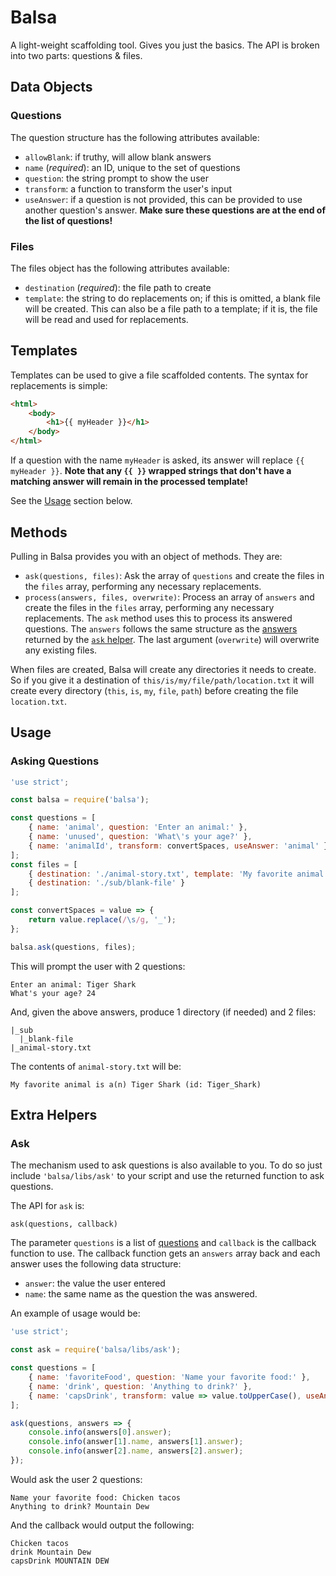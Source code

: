 # Balsa

A light-weight scaffolding tool. Gives you just the basics. The API is broken into two parts: questions & files.

## Data Objects

### Questions <a name="questions"></a>

The question structure has the following attributes available:

- `allowBlank`: if truthy, will allow blank answers
- `name` (_required_): an ID, unique to the set of questions
- `question`: the string prompt to show the user
- `transform`: a function to transform the user's input
- `useAnswer`: if a question is not provided, this can be provided to use another question's answer. **Make sure
these questions are at the end of the list of questions!**

### Files

The files object has the following attributes available:

- `destination` (_required_): the file path to create
- `template`: the string to do replacements on; if this is omitted, a blank file will be created. This can also be a
file path to a template; if it is, the file will be read and used for replacements.

## Templates

Templates can be used to give a file scaffolded contents. The syntax for replacements is simple:

```html
<html>
    <body>
        <h1>{{ myHeader }}</h1>
    </body>
</html>
```

If a question with the name `myHeader` is asked, its answer will replace `{{ myHeader }}`. **Note that any `{{ }}` wrapped
strings that don't have a matching answer will remain in the processed template!**

See the [Usage](#usage) section below.

## Methods

Pulling in Balsa provides you with an object of methods. They are:

- `ask(questions, files)`: Ask the array of `questions` and create the files in the `files` array, performing
any necessary replacements.
- `process(answers, files, overwrite)`: Process an array of `answers` and create the files in the `files` array,
performing any necessary replacements. The `ask` method uses this to process its answered questions.
The `answers` follows the same structure as the [answers](#answers) returned by the [`ask` helper](#ask). The last
argument (`overwrite`) will overwrite any existing files.

When files are created, Balsa will create any directories it needs to create. So if you give it a destination of
`this/is/my/file/path/location.txt` it will create every directory (`this`, `is`, `my`, `file`, `path`) before
creating the file `location.txt`.

## <a name="usage"></a>Usage

### Asking Questions
```javascript
'use strict';

const balsa = require('balsa');

const questions = [
    { name: 'animal', question: 'Enter an animal:' },
    { name: 'unused', question: 'What\'s your age?' },
    { name: 'animalId', transform: convertSpaces, useAnswer: 'animal' }
];
const files = [
    { destination: './animal-story.txt', template: 'My favorite animal is a(n) {{ animal }} (id: {{ animalId }})' },
    { destination: './sub/blank-file' }
];

const convertSpaces = value => {
    return value.replace(/\s/g, '_');
};

balsa.ask(questions, files);
```
This will prompt the user with 2 questions:

```
Enter an animal: Tiger Shark
What's your age? 24
```

And, given the above answers, produce 1 directory (if needed) and 2 files:

```
|_sub
  |_blank-file
|_animal-story.txt
```

The contents of `animal-story.txt` will be:

```
My favorite animal is a(n) Tiger Shark (id: Tiger_Shark)
```

## Extra Helpers

### Ask <a name="ask"></a>

The mechanism used to ask questions is also available to you. To do so just include `'balsa/libs/ask'` to your script
and use the returned function to ask questions.

The API for `ask` is:

`ask(questions, callback)`

The parameter `questions` is a list of [questions](#questions) and `callback` is the callback function to use. The
callback function gets an `answers` array back and each answer uses the following data structure:

<a name="answers"></a>
- `answer`: the value the user entered
- `name`: the same name as the question the was answered.

An example of usage would be:

```javascript
'use strict';

const ask = require('balsa/libs/ask');

const questions = [
    { name: 'favoriteFood', question: 'Name your favorite food:' },
    { name: 'drink', question: 'Anything to drink?' },
    { name: 'capsDrink', transform: value => value.toUpperCase(), useAnswer: 'drink' }
];

ask(questions, answers => {
    console.info(answers[0].answer);
    console.info(answer[1].name, answers[1].answer);
    console.info(answer[2].name, answers[2].answer);
});
```

Would ask the user 2 questions:

```
Name your favorite food: Chicken tacos
Anything to drink? Mountain Dew
```

And the callback would output the following:

```
Chicken tacos
drink Mountain Dew
capsDrink MOUNTAIN DEW
```